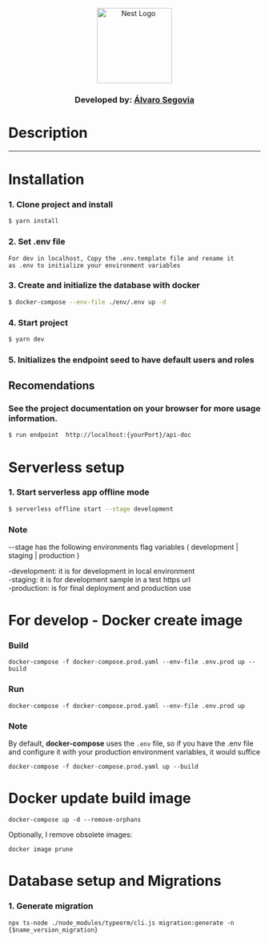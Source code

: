  <p align="center">
  <a href="http://nestjs.com/" target="blank"><img src="https://nestjs.com/img/logo-small.svg" width="150" alt="Nest Logo" /></a>
</p>

<h3 align="center"> Developed by:
    <a href="https://www.linkedin.com/in/alvarosego01/" target="_blank">
        Álvaro Segovia
    </a>
</h3>

# Description

---

# Installation

### 1. Clone project and install

```bash
$ yarn install
```

### 2. Set .env file

```
For dev in localhost, Copy the .env.template file and rename it
as .env to initialize your environment variables
```

### 3. Create and initialize the database with docker

```bash
$ docker-compose --env-file ./env/.env up -d
```

### 4. Start project

```bash
$ yarn dev
```

### 5. Initializes the endpoint seed to have default users and roles


## Recomendations

### See the project documentation on your browser for more usage information.

```bash
$ run endpoint  http://localhost:{yourPort}/api-doc
```

# Serverless setup

### 1. Start serverless app offline mode
```bash
$ serverless offline start --stage development
```
### Note
--stage has the following environments flag variables ( development | staging | production )

-development: it is for development in local environment <br>
-staging: it is for development sample in a test https url <br>
-production: is for final deployment and production use

# For develop - Docker create image

### Build
```
docker-compose -f docker-compose.prod.yaml --env-file .env.prod up --build
```

### Run
```
docker-compose -f docker-compose.prod.yaml --env-file .env.prod up
```

### Note

By default, __docker-compose__ uses the ```.env``` file, so if you have the .env file and configure it with your production environment variables, it would suffice

```
docker-compose -f docker-compose.prod.yaml up --build
```

# Docker update build image
```
docker-compose up -d --remove-orphans
```

Optionally, I remove obsolete images:

```
docker image prune
```

# Database setup and Migrations

### 1. Generate migration
```
npx ts-node ./node_modules/typeorm/cli.js migration:generate -n {$name_version_migration}
```